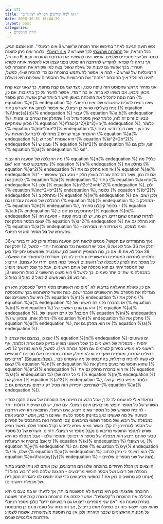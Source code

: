 ```yaml
---
id: 171
title: "אז למה שורשים הם לא רציונליים?"
date: 2008-10-31 16:44:29
layout: post
categories: 
  - תורת המספרים
---
```

נפש תועה הגיעה לאתר בחיפוש אחר הוכחה ש"שורש 6 אינו רציונלי". הוא אמנם הגיע, ככל הנראה, אל <a href="http://www.gadial.net/?p=27">ההוכחה שהצגתי</a> לכך ששורש 2 <a href="http://he.wikipedia.org/wiki/%D7%9E%D7%A1%D7%A4%D7%A8_%D7%90%D7%99_%D7%A8%D7%A6%D7%99%D7%95%D7%A0%D7%9C%D7%99">אינו רציונלי</a>, כלומר אינו ניתן להצגה כמנה של שני מספרים שלמים. אפשר היה להשאיר את הרחבת ההוכחה עבור 6 כתרגיל, אך נראה לי שכדאי להקדיש להרחבה הזו פוסט בפני עצמו ולא להשאיר אותה לקורא הטרוד. בכך אפשר גם לענות על שאלה שאולי צצה למי שקורא את ההוכחה לאי הרציונליות של שורש 2 - למה אי אפשר להשתמש בהוכחה גם כדי להוכיח ש-4, למשל, אינו רציונלי? איך ההוכחה "מזהה" את הריבועיות של המספרים שעליהם היא נכשלת?

אני מזהיר מראש שהפוסט הזה טיפה טכני, ומצד שני גם קצת מחפף, כך שאני יוצא קרח מכאן ומכאן. אם משהו לא ברור, או ברור מדי, אפשר להעיר על כך בתגובות.
אם כן, הבה ננסה להכליל את ההוכחה באופן הישיר ביותר שרק אפשר. נתון מספר {% equation %}n{% endequation %} שאנו רוצים להוכיח שהשורש שלו איננו רציונלי. נניח בשלילה שהוא כן רציונלי, אז אפשר לכתוב את השורש בתור {% equation %}\frac{a}{b}{% endequation %} עבור {% equation %}a,b{% endequation %} טבעיים זרים זה לזה, כלומר שאין מספר גדול מ-1 שמחלק את שניהם בו זמנית. מכאן שמתקיים {% equation %}\frac{a^2}{b^2}=n{% endequation %}, כלומר {% equation %}nb^2=a^2{% endequation %}. עד כאן - שום דבר חדש. כעת ההוכחה עבור שורש 2 מתחילה לדבר על הזוגיות של {% equation %}a{% endequation %}; היא אומרת "מכך ש-{% equation %}a^2=2b^2{% endequation %} נובע ש-{% equation %}a^2{% endequation %} זוגי, ולכן גם {% equation %}a{% endequation %} זוגי".

מה ההכללה של הטענה הזו עבור {% equation %}n{% endequation %} כללי? מה שמתבקש לומר הוא "אם {% equation %}n{% endequation %} מחלק את {% equation %}a^2{% endequation %} אז הוא מחלק גם את {% equation %}a{% endequation %}" - אם זה נכון, שאר ההוכחה עוברת באופן חלק - נובע מכך שאפשר לכתוב את {% equation %}a{% endequation %} בתור {% equation %}a=nc{% endequation %} ולכן {% equation %}n^2c^2=nb^2{% endequation %}, ולכן {% equation %}nc^2=b^2{% endequation %}, כלומר {% equation %}b^2{% endequation %} מתחלק ב-{% equation %}n{% endequation %} ולכן (שוב, אם ההכללה של הטענה עובדת) גם {% equation %}b{% endequation %} מתחלק ב-{% equation %}n{% endequation %}, כלומר קיבלנו סתירה - {% equation %}a,b{% endequation %} מתחלקים שניהם ב-{% equation %}n{% endequation %} למרות שהנחנו שהם זרים. רק מה, יש לנו בעיה קטנה - הטענה הזו שאם מספר מחלק את {% equation %}a^2{% endequation %} הוא מחלק גם את {% equation %}a{% endequation %} - וזאת למזלנו, כי אחרת היינו מוכיחים שהשורש של <strong>כל</strong> מספר הוא אי רציונלי.

איך מתמודדים עם הקושי? מנסים לראות היכן הטענה נופלת והיכן לא. די ברור ש-36 יחלק את 36 אבל לא את 6, אבל יש דוגמאות נגד מחוכמות יותר - למשל, 12 יחלק את 36 אבל לא את 6. אם כן, מה המאפיין החשוב לנו, שמבטיח שהמשפט יתקיים? כאן נחלצים לעזרתנו המספרים הראשוניים ונותנים לנו דרך מסודרת להתמודד עם השאלה. <a href="http://he.wikipedia.org/wiki/%D7%94%D7%9E%D7%A9%D7%A4%D7%98_%D7%94%D7%99%D7%A1%D7%95%D7%93%D7%99_%D7%A9%D7%9C_%D7%94%D7%90%D7%A8%D7%99%D7%AA%D7%9E%D7%98%D7%99%D7%A7%D7%94">כל מספר ניתן לפרק למכפלה של ראשוניים</a> (שאולי כמה מהם יחזרו על עצמם). הריבוע של המספר יהיה גם הוא מכפלה של אותם ראשוניים, אבל כך שכל ראשוני מופיע במכפלה פי שתיים יותר פעמים. כך למשל 6 הוא פשוט הראשוני 2 כפול הראשוני 3; הריבוע 36 הוא פשוט 2 כפול 2 כפול 3 כפול 3.

אם כן, פעולת ההעלאה בריבוע לא "מוסיפה ראשוניים מסוג חדש" למכפלה; היא רק מגדילה את מספרם של הראשוניים שכבר ישנם. כעת אפשר להשתמש בכך שהמכפלה היא של ראשוניים: אם {% equation %}n{% endequation %} מחלק את {% equation %}a{% endequation %} אז בהכרח כל גורם ראשוני של {% equation %}n{% endequation %} הוא גם גורם ראשוני של {% equation %}a{% endequation %}. הסיבה? כל גורם ראשוני של {% equation %}n{% endequation %} מחלק אותו, ומכיוון ש-{% equation %}n{% endequation %} מחלק את {% equation %}a{% endequation %}, אז הוא מחלק גם את {% equation %}a{% endequation %}.

אם כן, נצמצם את עצמנו ל-{% equation %}n{% endequation %}-ים פשוטים יחסית - מכפלות של ראשוניים כך שכל ראשוני מופיע בדיוק פעם אחת (כלומר, אף ראשוני לא מופיע בפירוק לגורמים עם חזקה גבוהה מ-1). למשל, 6 הוא כזה אך 12 לא. במילים אחרות, מספרים שאף ריבוע לא מחלק אותם. מספרים כאלו מכונים "חופשיים מריבועים" (<a href="http://en.wikipedia.org/wiki/Square-free_integer">Square-free</a>). לא קשה להוכיח פורמלית, בהתבסס על מה שאמרנו כבר, שאם {% equation %}n{% endequation %} שהוא חופשי מריבועים מחלק את {% equation %}a^2{% endequation %}  אז הוא בהכרח מחלק גם את {% equation %}a{% endequation %} (כי כל גורם של {% equation %}n{% endequation %} מחלק את {% equation %}a^2{% endequation %}, כלומר מופיע בפירוק שלו לגורמים; והפירוק הזה מכיל רק גורמים שנמצאים גם ב-{% equation %}a{% endequation %}).

טראח! אולי לא שמנו לב לכך, אבל ברגע זה סיימנו את ההוכחה של טענה חזקה למדי: השורש של כל מספר חופשי מריבועים איננו רציונלי. עם זאת, יש לנו שאיפות גדולות יותר - להוכיח ששורש של כל מספר שאינו ריבוע, אינו רציונלי. התוצאה הזו היא הרחבה פשוטה של מה שעשינו כאן: בהינתן מספר כלשהו שאיננו ריבוע, אפשר להציג אותו כמכפלה של ריבוע ושל מספר חופשי מריבועים (נסו להוכיח זאת בהתבסס על הפירוק של מספר לגורמים; זה קל). כאשר נוציא שורש לריבוע נקבל מספר שלם; כאשר נוציא שורש למספר החופשי מריבועים נקבל מספר אי רציונלי. דהיינו, השורש של כל מספר טבעי שאיננו ריבוע הוא מכפלה של מספר אי רציונלי ומספר שלם - אבל מכפלה כזו היא בהכרח אי רציונלית (כי אם {% equation %}x{% endequation %} אי רציונלי, {% equation %}y{% endequation %} שלם וגם {% equation %}xy{% endequation %} שלם, אז {% equation %}x{% endequation %} הוא רציונלי כי ניתן לכתוב {% equation %}x=\frac{xy}{y}{% endequation %} - מנה של שני מספרים שלמים).

היוצאים מן הכלל היחידים בהוכחה שלנו הם הריבועים, שכן אותם לא ניתן להציג בתור מכפלה של ריבוע ושל מספר חופשי מריבועים - ההצגה שלהם היא "ריבוע כפול 1" (אנחנו לא מחשיבים כאן את 1 כחופשי מריבועים כדי שזה יתאים לנו להגדרה המקורית של מכפלת ראשוניים).

ההוכחה שהצגתי כאן היא כנראה לא הפשוטה ביותר, אך לדעתי יש בה טעם כי היא מכלילה את ההוכחה ה"קלאסית". אפשר לנסח את ההוכחה בצורה קצת יותר פשוטה בעזרת טענות כמו "אם שני מספרים זרים אז גם ריבועיהם זרים" (ולכן מספר רציונלי שהוא שבר יישאר כזה גם כשיעלו אותו בריבוע), אך ההוכחה של טענה זו גם כן מתבססת על תכונות הראשוניים שכבר תיארתי ולכן אין בה תוספת משמעותית. אשמח לשמוע פתרונות אלגנטיים שונים.
